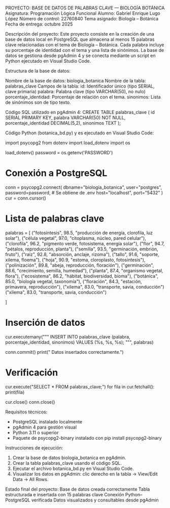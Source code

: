 PROYECTO: BASE DE DATOS DE PALABRAS CLAVE — BIOLOGÍA BOTÁNICA 
Asignatura: Programación Lógica Funcional 
Alumno: Gabriel Enrique Lugo López
Número de control: 22760840
Tema asignado: Biología – Botánica 
Fecha de entrega: octubre 2025

Descripción del proyecto:
 Este proyecto consiste en la creación de una base de datos local en PostgreSQL que almacena 
 al menos 15 palabras clave relacionadas con el tema de Biología – Botánica. Cada palabra incluye
 su porcentaje de identidad con el tema y una lista de sinónimos. La base de datos se gestiona 
 desde pgAdmin 4 y se conecta mediante un script en Python ejecutado en Visual Studio Code.

 Estructura de la base de datos:
 
Nombre de la base de datos: biologia_botanica
Nombre de la tabla: palabras_clave
Campos de la tabla:
    id: Identificador único (tipo SERIAL, clave primaria)
    palabra: Palabra clave (tipo VARCHAR(50), no nulo)
    porcentaje_identidad: Porcentaje de relación con el tema.
    sinonimos: Lista de sinónimos son de tipo texto.


Código SQL utilizado en pgAdmin 4:
CREATE TABLE palabras_clave (
    id SERIAL PRIMARY KEY,
    palabra VARCHAR(50) NOT NULL,
    porcentaje_identidad DECIMAL(5,2),
    sinonimos TEXT
);

Código Python (botanica_bd.py) y es ejecutado en Visual Studio Code:

import psycopg2
from dotenv import load_dotenv
import os

load_dotenv()
password = os.getenv('PASSWORD')

# Conexión a PostgreSQL
conn = psycopg2.connect(
    dbname="biologia_botanica",
    user="postgres",
    password=password,  # Se obtiene de .env
    host="localhost",
    port="5432"
)
cur = conn.cursor()

# Lista de palabras clave
palabras = [
    ("fotosíntesis", 98.5, "producción de energía, clorofila, luz solar"),
    ("célula vegetal", 97.0, "citoplasma, núcleo, pared celular"),
    ("clorofila", 96.2, "pigmento verde, fotosistema, energía solar"),
    ("flor", 94.7, "pétalos, reproducción, planta"),
    ("semilla", 93.5, "germinación, embrión, fruto"),
    ("raíz", 92.8, "absorción, anclaje, rizoma"),
    ("tallo", 91.6, "soporte, xilema, floema"),
    ("hoja", 90.9, "estoma, cloroplasto, fotosíntesis"),
    ("polinización", 89.8, "abeja, reproducción, floración"),
    ("germinación", 88.6, "crecimiento, semilla, humedad"),
    ("planta", 87.4, "organismo vegetal, flora"),
    ("ecosistema", 86.2, "hábitat, biodiversidad, bioma"),
    ("botánica", 85.0, "biología vegetal, taxonomía"),
    ("floración", 84.3, "estación, primavera, reproducción"),
    ("xilema", 83.0, "transporte, savia, conducción")
    ("xilema", 83.0, "transporte, savia, conducción")

]

# Inserción de datos
cur.executemany("""
    INSERT INTO palabras_clave (palabra, porcentaje_identidad, sinonimos)
    VALUES (%s, %s, %s);
""", palabras)

conn.commit()
print(" Datos insertados correctamente.")

# Verificación
cur.execute("SELECT * FROM palabras_clave;")
for fila in cur.fetchall():
    print(fila)

cur.close()
conn.close()

Requisitos técnicos:
* PostgreSQL instalado localmente
* pgAdmin 4 para gestión visual
* Python 3.11 o superior
* Paquete de psycopg2-binary instalado con pip install psycopg2-binary

Instrucciones de ejecución:
1.	Crear la base de datos biologia_botanica en pgAdmin.
2.	Crear la tabla palabras_clave usando el código SQL.
3.	Ejecutar el archivo botanica_bd.py en Visual Studio Code.
4.	Visualizar los datos en pgAdmin: clic derecho en la tabla → View/Edit Data → All Rows.

Estado final del proyecto: 
 Base de datos creada correctamente 
Tabla estructurada e insertada con 15 palabras clave 
 Conexión Python–PostgreSQL verificada 
 Datos visualizados y consultables desde pgAdmin






  
